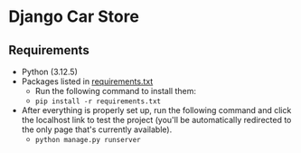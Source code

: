 # Django Car Store

## Requirements

* Python (3.12.5)
* Packages listed in [requirements.txt](requirements.txt)
    * Run the following command to install them:
    * ```pip install -r requirements.txt```
* After everything is properly set up, run the following command and click the localhost link to test the project (you'll be automatically redirected to the only page that's currently available).
    * ```python manage.py runserver```